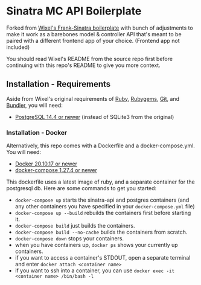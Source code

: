 # Sinatra MC API Boilerplate

Forked from [Wixel's Frank-Sinatra boilerplate](https://github.com/Wixel/Frank-Sinatra) with bunch of adjustments to make it work as a barebones model & controller API that's meant to be paired with a different frontend app of your choice. (Frontend app not included)

You should read Wixel's README from the source repo first before continuing with this repo's README to give you more context.

## Installation - Requirements

Aside from Wixel's original requirements of [Ruby](http://www.ruby-lang.org/), [Rubygems](http://rubygems.org/), [Git](http://git-scm.com/), and [Bundler](http://rubygems.org/gems/bundler), you will need:
  * [PostgreSQL 14.4 or newer](https://www.digitalocean.com/community/tutorials/how-to-install-postgresql-on-ubuntu-20-04-quickstart) (instead of SQLite3 from the original)




### Installation - Docker

Alternatively, this repo comes with a Dockerfile and a docker-compose.yml. You will need:
  * [Docker 20.10.17 or newer](https://www.digitalocean.com/community/tutorials/how-to-install-and-use-docker-on-ubuntu-20-04)
  * [docker-compose 1.27.4 or newer](https://www.digitalocean.com/community/tutorials/how-to-install-and-use-docker-compose-on-ubuntu-20-04)

This dockerfile uses a latest image of ruby, and a separate container for the postgresql db. Here are some commands to get you started:

  * `docker-compose up` starts the sinatra-api and postgres containers (and any other containers you have specified in your `docker-compose.yml` file)
  * `docker-compose up --build` rebuilds the containers first before starting it.
  * `docker-compose build` just builds the containers.
  * `docker-compose build --no-cache` builds the containers from scratch.
  * `docker-compose down` stops your containers.
  * when you have containers up, `docker ps` shows your currently up containers.
  * if you want to access a container's STDOUT, open a separate terminal and enter `docker attach <container name>`
  * if you want to ssh into a container, you can use `docker exec -it <container name> /bin/bash -l`